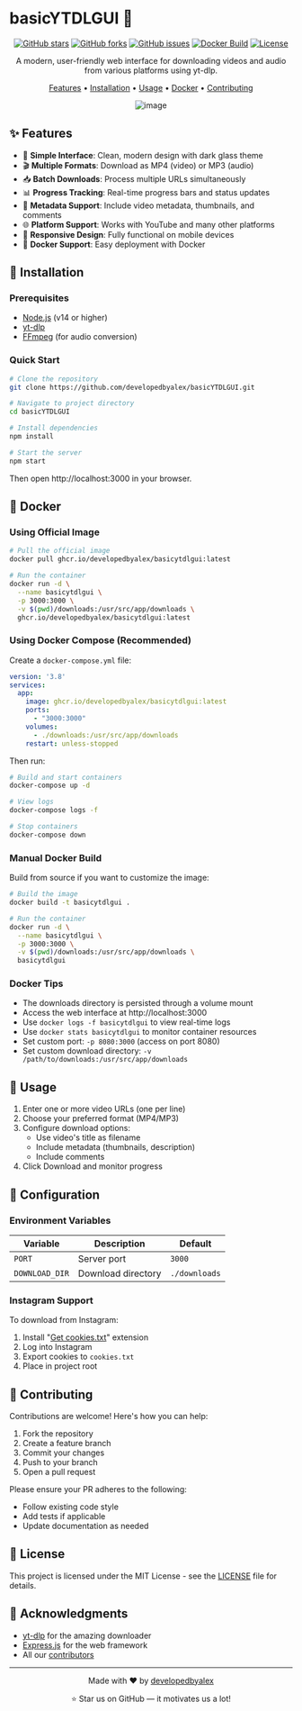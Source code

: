 # basicYTDLGUI 🎥

<div align="center">

[![GitHub stars](https://img.shields.io/github/stars/developedbyalex/basicYTDLGUI?style=for-the-badge)](https://github.com/developedbyalex/basicYTDLGUI/stargazers)
[![GitHub forks](https://img.shields.io/github/forks/developedbyalex/basicYTDLGUI?style=for-the-badge)](https://github.com/developedbyalex/basicYTDLGUI/network)
[![GitHub issues](https://img.shields.io/github/issues/developedbyalex/basicYTDLGUI?style=for-the-badge)](https://github.com/developedbyalex/basicYTDLGUI/issues)
[![Docker Build](https://img.shields.io/github/actions/workflow/status/developedbyalex/basicYTDLGUI/docker-build.yml?style=for-the-badge&logo=docker)](https://github.com/developedbyalex/basicYTDLGUI/actions)
[![License](https://img.shields.io/github/license/developedbyalex/basicYTDLGUI?style=for-the-badge)](https://github.com/developedbyalex/basicYTDLGUI/blob/main/LICENSE)

A modern, user-friendly web interface for downloading videos and audio from various platforms using yt-dlp.

[Features](#features) • [Installation](#installation) • [Usage](#usage) • [Docker](#docker) • [Contributing](#contributing)

![image](https://github.com/user-attachments/assets/4c173410-da6c-4c59-b5a6-35becd2611de)

</div>

## ✨ Features

- 🎯 **Simple Interface**: Clean, modern design with dark glass theme
- 🎬 **Multiple Formats**: Download as MP4 (video) or MP3 (audio)
- 📥 **Batch Downloads**: Process multiple URLs simultaneously
- 📊 **Progress Tracking**: Real-time progress bars and status updates
- 🎨 **Metadata Support**: Include video metadata, thumbnails, and comments
- 🌐 **Platform Support**: Works with YouTube and many other platforms
- 📱 **Responsive Design**: Fully functional on mobile devices
- 🐳 **Docker Support**: Easy deployment with Docker

## 🚀 Installation

### Prerequisites

- [Node.js](https://nodejs.org/) (v14 or higher)
- [yt-dlp](https://github.com/yt-dlp/yt-dlp)
- [FFmpeg](https://ffmpeg.org/) (for audio conversion)

### Quick Start

```bash
# Clone the repository
git clone https://github.com/developedbyalex/basicYTDLGUI.git

# Navigate to project directory
cd basicYTDLGUI

# Install dependencies
npm install

# Start the server
npm start
```

Then open http://localhost:3000 in your browser.

## 🐳 Docker

### Using Official Image

```bash
# Pull the official image
docker pull ghcr.io/developedbyalex/basicytdlgui:latest

# Run the container
docker run -d \
  --name basicytdlgui \
  -p 3000:3000 \
  -v $(pwd)/downloads:/usr/src/app/downloads \
  ghcr.io/developedbyalex/basicytdlgui:latest
```

### Using Docker Compose (Recommended)

Create a `docker-compose.yml` file:

```yaml
version: '3.8'
services:
  app:
    image: ghcr.io/developedbyalex/basicytdlgui:latest
    ports:
      - "3000:3000"
    volumes:
      - ./downloads:/usr/src/app/downloads
    restart: unless-stopped
```

Then run:

```bash
# Build and start containers
docker-compose up -d

# View logs
docker-compose logs -f

# Stop containers
docker-compose down
```

### Manual Docker Build

Build from source if you want to customize the image:

```bash
# Build the image
docker build -t basicytdlgui .

# Run the container
docker run -d \
  --name basicytdlgui \
  -p 3000:3000 \
  -v $(pwd)/downloads:/usr/src/app/downloads \
  basicytdlgui
```

### Docker Tips

- The downloads directory is persisted through a volume mount
- Access the web interface at http://localhost:3000
- Use `docker logs -f basicytdlgui` to view real-time logs
- Use `docker stats basicytdlgui` to monitor container resources
- Set custom port: `-p 8080:3000` (access on port 8080)
- Set custom download directory: `-v /path/to/downloads:/usr/src/app/downloads`

## 📖 Usage

1. Enter one or more video URLs (one per line)
2. Choose your preferred format (MP4/MP3)
3. Configure download options:
   - Use video's title as filename
   - Include metadata (thumbnails, description)
   - Include comments
4. Click Download and monitor progress

## 🔧 Configuration

### Environment Variables

| Variable | Description | Default |
|----------|-------------|---------|
| `PORT` | Server port | `3000` |
| `DOWNLOAD_DIR` | Download directory | `./downloads` |

### Instagram Support

To download from Instagram:

1. Install "[Get cookies.txt](https://chromewebstore.google.com/detail/get-cookiestxt-locally/cclelndahbckbenkjhflpdbgdldlbecc)" extension
2. Log into Instagram
3. Export cookies to `cookies.txt`
4. Place in project root

## 🤝 Contributing

Contributions are welcome! Here's how you can help:

1. Fork the repository
2. Create a feature branch
3. Commit your changes
4. Push to your branch
5. Open a pull request

Please ensure your PR adheres to the following:
- Follow existing code style
- Add tests if applicable
- Update documentation as needed

## 📝 License

This project is licensed under the MIT License - see the [LICENSE](LICENSE) file for details.

## 🙏 Acknowledgments

- [yt-dlp](https://github.com/yt-dlp/yt-dlp) for the amazing downloader
- [Express.js](https://expressjs.com/) for the web framework
- All our [contributors](https://github.com/developedbyalex/basicYTDLGUI/graphs/contributors)

---

<div align="center">

Made with ❤️ by [developedbyalex](https://github.com/developedbyalex)

⭐ Star us on GitHub — it motivates us a lot!

</div>
